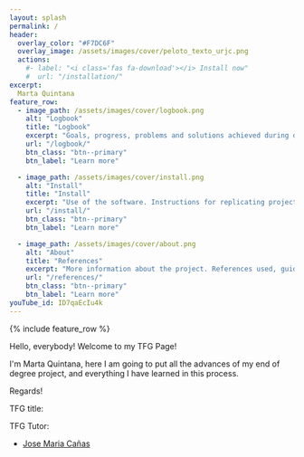 ```yaml
---
layout: splash
permalink: /
header:
  overlay_color: "#F7DC6F"
  overlay_image: /assets/images/cover/peloto_texto_urjc.png
  actions:
    #- label: "<i class='fas fa-download'></i> Install now"
    #  url: "/installation/"
excerpt: 
  Marta Quintana
feature_row:
  - image_path: /assets/images/cover/logbook.png
    alt: "Logbook"
    title: "Logbook"
    excerpt: "Goals, progress, problems and solutions achieved during development"
    url: "/logbook/"
    btn_class: "btn--primary"
    btn_label: "Learn more"

  - image_path: /assets/images/cover/install.png
    alt: "Install"
    title: "Install"
    excerpt: "Use of the software. Instructions for replicating project content."
    url: "/install/"
    btn_class: "btn--primary"
    btn_label: "Learn more"

  - image_path: /assets/images/cover/about.png
    alt: "About"
    title: "References"
    excerpt: "More information about the project. References used, guides, articles, etc."
    url: "/references/"
    btn_class: "btn--primary"
    btn_label: "Learn more"   
youTube_id: ID7qaEcIu4k
---
```


{% include feature_row %}

Hello, everybody! Welcome to my TFG Page! 

I'm Marta Quintana, 
here I am going to put all the advances of my end of degree project, and everything I have learned in this process.

Regards!

TFG title: 


TFG Tutor:

- [Jose Maria Cañas](https://gsyc.urjc.es/jmplaza/)


